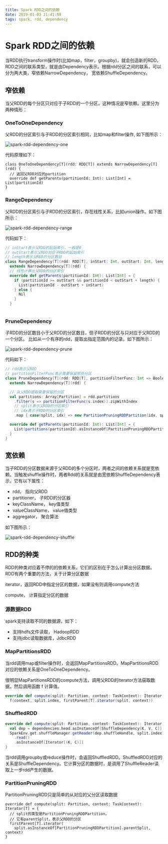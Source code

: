 ```yaml
---
title: Spark RDD之间的依赖
date: 2019-01-03 21:41:59
tags: spark, rdd, dependency
---
```


# Spark RDD之间的依赖

当RDD执行transform操作时(比如map，filter，groupby)，就会创造新的RDD。RDD之间的联系类型，就是由Dependency表示。根据rdd分区之间的联系，可以分为两大类，窄依赖NarrowDependency， 宽依赖ShuffleDependency。

## 窄依赖

当父RDD的每个分区只对应于子RDD的一个分区，这种情况是窄依赖。这里分为两种情形：

### OneToOneDependency

父RDD的分区索引与子RDD的分区索引相同，比如map和filter操作, 如下图所示：

![spark-rdd-dependency-one](spark-rdd-dependency-one.svg)

代码原理如下：

```
class OneToOneDependency[T](rdd: RDD[T]) extends NarrowDependency[T](rdd) {
  // 返回父RDD对应的partition
  override def getParents(partitionId: Int): List[Int] = List(partitionId)
}
```

### RangeDependency

父RDD的分区索引与子RDD的分区索引，存在线性关系，比如union操作。如下图所示：

![spark-rdd-dependency-range](spark-rdd-dependency-range.svg)

代码如下：

```scala
// inStart表示父RDD的起始索引，一般是0
// outStart表示父RDD对应子RDD的起始索引
// length表示父RDD的分区数目
class RangeDependency[T](rdd: RDD[T], inStart: Int, outStart: Int, length: Int)
  extends NarrowDependency[T](rdd) {
  // 线性计算出父RDD的分区索引
  override def getParents(partitionId: Int): List[Int] = {
    if (partitionId >= outStart && partitionId < outStart + length) {
      List(partitionId - outStart + inStart)
    } else {
      Nil
    }
  }
  
```

### PruneDependency

子RDD的分区数目小于父RDD的分区数目，但子RDD的分区与只对应于父RDD的一个分区。 比如从一个有序的rdd，提取出指定范围内的记录。如下图所示：

![spark-rdd-dependency-prune](spark-rdd-dependency-prune.svg)

代码如下：

```scala
// rdd表示父RDD
// partitionFilterFunc表示需要保留那些分区
class PruneDependency[T](rdd: RDD[T], partitionFilterFunc: Int => Boolean)
  extends NarrowDependency[T](rdd) {

  // 从父RDD提取需要保留的分区
  val partitions: Array[Partition] = rdd.partitions
    .filter(s => partitionFilterFunc(s.index)).zipWithIndex
    // split表示父RDD的分区索引
    // idx表示子RDD的分区索引
    .map { case(split, idx) => new PartitionPruningRDDPartition(idx, split) : Partition }

  override def getParents(partitionId: Int): List[Int] = {
    List(partitions(partitionId).asInstanceOf[PartitionPruningRDDPartition].parentSplit.index)
  }
}
```



## 宽依赖

当子RDD的分区数据来源于父RDD的多个分区时，两者之间的依赖关系就是宽依赖。当触发shuffle操作时，两者Rdd的关系就是由宽依赖ShuffleDependency表示，它有以下属性：

- rdd， 指向父RDD
- partitioner， 子RDD的分区器
- keyClassName， key值类型
- valueClassName， value值类型
- aggregator， 聚合算法

如下图所示：

![spark-rdd-dependency-shuffle](spark-rdd-dependency-shuffle.svg)



## RDD的种类

RDD的种类对应着不停的的依赖关系，它们的区别在于怎么计算出分区数据。RDD有两个重要的方法，关于计算分区数据

iterator，返回RDD中指定分区的数据，如果没有则调用compute方法

compute， 计算指定分区的数据

### 源数据RDD

spark支持读取不同的数据源，如下：

- 支持hdfs文件读取， HadoopRDD
- 支持jdbc读取数据库，JdbcRDD

### MapPartitionsRDD

当rdd调用map或filter操作时，会返回MapPartitionsRDD。MapPartitionsRDD对应的依赖关系是OneToOneDependency。

很明显MapPartitionsRDD的compute方法，调用父RDD的iterator方法获取数据，然后调用函数 f 计算值。

```scala
override def compute(split: Partition, context: TaskContext): Iterator[U] =
  f(context, split.index, firstParent[T].iterator(split, context))
```

### ShuffledRDD

```scala
override def compute(split: Partition, context: TaskContext): Iterator[(K, C)] = {
  val dep = dependencies.head.asInstanceOf[ShuffleDependency[K, V, C]]
  SparkEnv.get.shuffleManager.getReader(dep.shuffleHandle, split.index, split.index + 1, context)
    .read()
    .asInstanceOf[Iterator[(K, C)]]
}
```

当rdd调用groupby或reduce操作时，会返回ShuffledRDD。ShuffledRDD对应的关系是ShuffleDependency。它计算分区的数据时，是调用了ShuffleReader读取上一步rdd产生的数据。

### PartitionPruningRDD

PartitionPruningRDD只是简单的从对应的父分区读取数据

```
override def compute(split: Partition, context: TaskContext): Iterator[T] = {
  // split的类型是PartitionPruningRDDPartition， 
  // 它有parentSplit，表示父RDD的分区
  firstParent[T].iterator(
    split.asInstanceOf[PartitionPruningRDDPartition].parentSplit, context)
}
```

